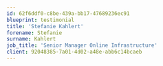 ```yaml
---
id: 62f6ddf0-c8be-439a-bb17-47689236ec91
blueprint: testimonial
title: 'Stefanie Kahlert'
forename: Stefanie
surname: Kahlert
job_title: 'Senior Manager Online Infrastructure'
client: 92048385-7a01-4d02-a48e-abb6c14bcaeb
---
```

